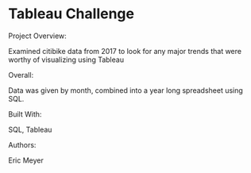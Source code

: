 # Tableau Challenge

Project Overview:

Examined citibike data from 2017 to look for any major trends that were worthy of visualizing using Tableau


Overall:

Data was given by month, combined into a year long spreadsheet using SQL.

Built With:

SQL, Tableau

Authors:

Eric Meyer
